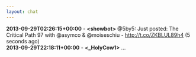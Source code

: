 ```yaml
---
layout: chat
---
```

**2013-09-29T02:26:15+00:00** - **&lt;showbot&gt;** @5by5: Just posted: The Critical Path 97 with @asymco &amp; @moiseschiu - http://t.co/ZKBLUL89h4 (5 seconds ago)  
**2013-09-29T22:18:11+00:00** - **&lt;_HolyCow1&gt;** ...  
